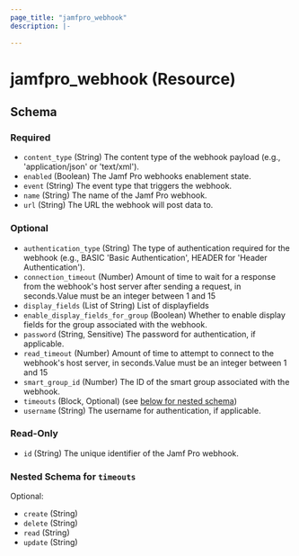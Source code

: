 ```yaml
---
page_title: "jamfpro_webhook"
description: |-
  
---
```


# jamfpro_webhook (Resource)


<!-- schema generated by tfplugindocs -->
## Schema

### Required

- `content_type` (String) The content type of the webhook payload (e.g., 'application/json' or 'text/xml').
- `enabled` (Boolean) The Jamf Pro webhooks enablement state.
- `event` (String) The event type that triggers the webhook.
- `name` (String) The name of the Jamf Pro webhook.
- `url` (String) The URL the webhook will post data to.

### Optional

- `authentication_type` (String) The type of authentication required for the webhook (e.g., BASIC 'Basic Authentication', HEADER for 'Header Authentication').
- `connection_timeout` (Number) Amount of time to wait for a response from the webhook's host server after sending a request, in seconds.Value must be an integer between 1 and 15
- `display_fields` (List of String) List of displayfields
- `enable_display_fields_for_group` (Boolean) Whether to enable display fields for the group associated with the webhook.
- `password` (String, Sensitive) The password for authentication, if applicable.
- `read_timeout` (Number) Amount of time to attempt to connect to the webhook's host server, in seconds.Value must be an integer between 1 and 15
- `smart_group_id` (Number) The ID of the smart group associated with the webhook.
- `timeouts` (Block, Optional) (see [below for nested schema](#nestedblock--timeouts))
- `username` (String) The username for authentication, if applicable.

### Read-Only

- `id` (String) The unique identifier of the Jamf Pro webhook.

<a id="nestedblock--timeouts"></a>
### Nested Schema for `timeouts`

Optional:

- `create` (String)
- `delete` (String)
- `read` (String)
- `update` (String)